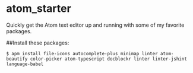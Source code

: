 # atom_starter
Quickly get the Atom text editor up and running with some of my favorite packages.


##Install these packages: 

```
$ apm install file-icons autocomplete-plus minimap linter atom-beautify color-picker atom-typescript docblockr linter linter-jshint language-babel
```
